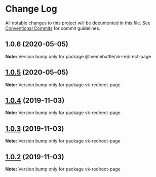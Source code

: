 # Change Log

All notable changes to this project will be documented in this file.
See [Conventional Commits](https://conventionalcommits.org) for commit guidelines.

## 1.0.6 (2020-05-05)

**Note:** Version bump only for package @memebattle/vk-redirect-page





## [1.0.5](http://gitlab.mems.fun:2224/memebattle/frontend/compare/vk-redirect-page@1.0.4...vk-redirect-page@1.0.5) (2020-05-05)

**Note:** Version bump only for package vk-redirect-page





## [1.0.4](http://gitlab.mems.fun:2224/memebattle/frontend/compare/vk-redirect-page@1.0.3...vk-redirect-page@1.0.4) (2019-11-03)

**Note:** Version bump only for package vk-redirect-page





## [1.0.3](http://gitlab.mems.fun:2224/memebattle/frontend/compare/vk-redirect-page@1.0.2...vk-redirect-page@1.0.3) (2019-11-03)

**Note:** Version bump only for package vk-redirect-page





## [1.0.2](http://gitlab.mems.fun:2224/memebattle/frontend/compare/vk-redirect-page@1.0.1...vk-redirect-page@1.0.2) (2019-11-03)

**Note:** Version bump only for package vk-redirect-page
